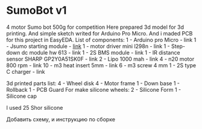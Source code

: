 # SumoBot v1
4 motor Sumo bot 500g for competition
Here prepared 3d model for 3d printing. And simple sketch writed for Arduino Pro Micro. And i maded PCB for this project in EasyEDA. 
List of components:
1 - Arduino pro Micro - link
1 - Jsumo starting module - [link]([url](https://www.jsumo.com/microstart-sumo-minisumo-robot-start-module))
1 - motor driver mini l298n - link
1 - Step-down dc module hw 613 - link
1 - 2S BMS module - link
1 - IR distance sensor SHARP GP2Y0A51SK0F - link
2 - Lipo 1000 mah - link
4 - n20 motor 800 rpm - link
10 - m3 heat insert 5mm - link
6 - m3 screw 4 mm 
1 - 2S type C charger - link

3d printed parts list:
4 - Wheel disk
4 - Motor frame
1 - Down base
1 - Rollback 
1 - PCB Guard
For make silicone wheels:
2 - Silicone Form
1 - Silicone cap

I used 25 Shor silicone


Добавить схему, и инструкцию по сборке

